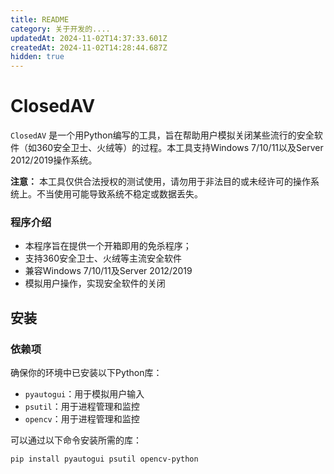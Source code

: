 ```yaml
---
title: README
category: 关于开发的....
updatedAt: 2024-11-02T14:37:33.601Z
createdAt: 2024-11-02T14:28:44.687Z
hidden: true
---
```


# ClosedAV



`ClosedAV` 是一个用Python编写的工具，旨在帮助用户模拟关闭某些流行的安全软件（如360安全卫士、火绒等）的过程。本工具支持Windows 7/10/11以及Server 2012/2019操作系统。

**注意：** 本工具仅供合法授权的测试使用，请勿用于非法目的或未经许可的操作系统上。不当使用可能导致系统不稳定或数据丢失。
### 程序介绍
- 本程序旨在提供一个开箱即用的免杀程序；
- 支持360安全卫士、火绒等主流安全软件
- 兼容Windows 7/10/11及Server 2012/2019
- 模拟用户操作，实现安全软件的关闭

## 安装

### 依赖项

确保你的环境中已安装以下Python库：

- `pyautogui`：用于模拟用户输入
- `psutil`：用于进程管理和监控
- `opencv`：用于进程管理和监控

可以通过以下命令安装所需的库：

```bash
pip install pyautogui psutil opencv-python